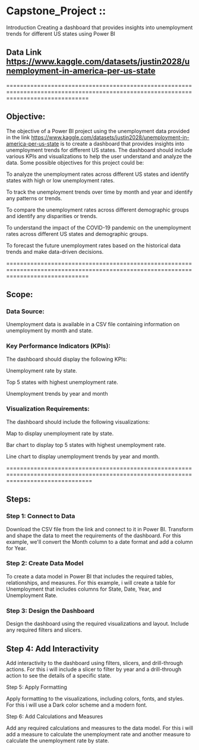 # Capstone_Project ::

Introduction Creating a dashboard that provides insights into unemployment trends for different US states using Power BI

## Data Link https://www.kaggle.com/datasets/justin2028/unemployment-in-america-per-us-state 

====================================================================================================================================

## Objective:

The objective of a Power BI project using the unemployment data provided in the link https://www.kaggle.com/datasets/justin2028/unemployment-in-america-per-us-state is  to create a dashboard that provides insights into unemployment trends for different US states. The dashboard should include various KPIs and visualizations to help the user understand and analyze the data. Some possible objectives for this project could be:

To analyze the unemployment rates across different US states and identify states with high or low unemployment rates.

To track the unemployment trends over time by month and year and identify any patterns or trends.

To compare the unemployment rates across different demographic groups and identify any disparities or trends.

To understand the impact of the COVID-19 pandemic on the unemployment rates across different US states and demographic groups.

To forecast the future unemployment rates based on the historical data trends and make data-driven decisions.

====================================================================================================================================
## Scope:

### Data Source:
Unemployment data is available in a CSV file containing information on unemployment by month and state.

### Key Performance Indicators (KPIs): 
The dashboard should display the following KPIs:

Unemployment rate by state.

Top 5 states with highest unemployment rate.

Unemployment trends by year and month

### Visualization Requirements:
The dashboard should include the following visualizations:

Map to display unemployment rate by state.

Bar chart to display top 5 states with highest unemployment rate.

Line chart to display unemployment trends by year and month.

=====================================================================================================================================

## Steps:
### Step 1: Connect to Data

Download the CSV file from the link and connect to it in Power BI. Transform and shape the data to meet the requirements of the dashboard. For this example, we'll convert the Month column to a date format and add a column for Year.

### Step 2: Create Data Model

To create a data model in Power BI that includes the required tables, relationships, and measures. For this example, i will create a table for Unemployment that includes columns for State, Date, Year, and Unemployment Rate.

### Step 3: Design the Dashboard

Design the dashboard using the required visualizations and layout. Include any required filters and slicers. 

## Step 4: Add Interactivity

Add interactivity to the dashboard using filters, slicers, and drill-through actions. For this i will include a slicer to filter by year and a drill-through action to see the details of a specific state.

Step 5: Apply Formatting

Apply formatting to the visualizations, including colors, fonts, and styles. For this i will use a Dark color scheme and a modern font.

Step 6: Add Calculations and Measures

Add any required calculations and measures to the data model. For this i will add a measure to calculate the unemployment rate and another measure to calculate the unemployment rate by state.


